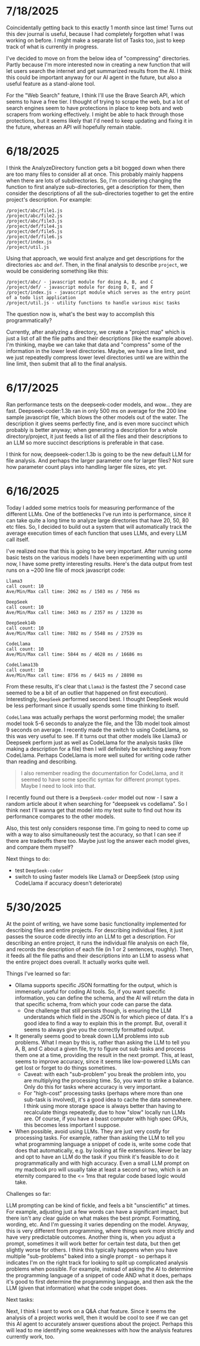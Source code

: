 # 7/18/2025

Coincidentally getting back to this exactly 1 month since last time! Turns out this dev journal is useful, because I had completely forgotten what I was working on before. I might make a separate list of Tasks too, just to keep track of what is currently in progress.

I've decided to move on from the below idea of "compressing" directories. Partly because I'm more interested now in creating a new function that will let users search the internet and get summarized results from the AI. I think this could be important anyway for our AI agent in the future, but also a useful feature as a stand-alone tool.

For the "Web Search" feature, I think I'll use the Brave Search API, which seems to have a free tier. I thought of trying to scrape the web, but a lot of search engines seem to have protections in place to keep bots and web scrapers from working effectively. I might be able to hack through those protections, but it seems likely that I'd need to keep updating and fixing it in the future, whereas an API will hopefully remain stable.

# 6/18/2025

I think the AnalyzeDirectory function gets a bit bogged down when there are too many files to consider all at once. This probably mainly happens when there are lots of subdirectories. So, I'm considering changing the function to first analyze sub-directories, get a description for them, then consider the descriptions of all the sub-directories together to get the entire project's description. For example:

```
/project/abc/file1.js
/project/abc/file2.js
/project/abc/file3.js
/project/def/file4.js
/project/def/file5.js
/project/def/file6.js
/project/index.js
/project/util.js
```

Using that approach, we would first analyze and get descriptions for the directories `abc` and `def`. Then, in the final analysis to describe `project`, we would be considering something like this:

```
/project/abc/ - javascript module for doing A, B, and C
/project/def/ - javascript module for doing D, E, and F
/project/index.js - javascript module which serves as the entry point of a todo list application
/project/util.js - utility functions to handle various misc tasks
```

The question now is, what's the best way to accomplish this programmatically?

Currently, after analyzing a directory, we create a "project map" which is just a list of all the file paths and their descriptions (like the example above).
I'm thinking, maybe we can take that data and "compress" some of the information in the lower level directories. Maybe, we have a line limit, and we just repeatedly compress lower level directories until we are within the line limit, then submit that all to the final analysis.

# 6/17/2025

Ran performance tests on the deepseek-coder models, and wow... they are fast. Deepseek-coder:1.3b ran in only 500 ms on average for the 200 line sample javascript file, which blows the other models out of the water. The description it gives seems perfectly fine, and is even more succinct which probably is better anyway; when generating a description for a whole directory/project, it just feeds a list of all the files and their descriptions to an LLM so more succinct descriptions is preferable in that case.

I think for now, deepseek-coder:1.3b is going to be the new default LLM for file analysis. And perhaps the larger parameter one for larger files? Not sure how parameter count plays into handling larger file sizes, etc yet.

# 6/16/2025

Today I added some metrics tools for measuring performance of the different LLMs. One of the bottlenecks I've run into is performance, since it can take quite a long time to analyze large directories that have 20, 50, 80 etc files. So, I decided to build out a system that will automatically track the average execution times of each function that uses LLMs, and every LLM call itself.

I've realized now that this is going to be very important. After running some basic tests on the various models I have been experimenting with up until now, I have some pretty interesting results. Here's the data output from test runs on a ~200 line file of mock javascript code:

```
Llama3
call count: 10
Ave/Min/Max call time: 2062 ms / 1503 ms / 7056 ms

DeepSeek
call count: 10
Ave/Min/Max call time: 3463 ms / 2357 ms / 13230 ms

DeepSeek14b
call count: 10
Ave/Min/Max call time: 7882 ms / 5548 ms / 27539 ms

CodeLlama
call count: 10
Ave/Min/Max call time: 5844 ms / 4628 ms / 16686 ms

CodeLlama13b
call count: 10
Ave/Min/Max call time: 8756 ms / 6415 ms / 28898 ms
```

From these results, it's clear that `Llama3` is the fastest (the 7 second case seemed to be a bit of an outlier that happened on first execution).
Interestingly, `DeepSeek` performed second best. I thought DeepSeek would be less performant since it usually spends some time thinking to itself.

`CodeLlama` was actually perhaps the worst performing model; the smaller model took 5-6 seconds to analyze the file, and the 13b model took almost 9 seconds on average. I recently made the switch to using CodeLlama, so this was very useful to see. If it turns out that other models like Llama3 or Deepseek perform just as well as CodeLlama for the analysis tasks (like making a description for a file) then I will definitely be switching away from CodeLlama. Perhaps CodeLlama is more well suited for writing code rather than reading and describing.

> I also remember reading the documentation for CodeLlama, and it seemed to have some specific syntax for different prompt types. Maybe I need to look into that.

I recently found out there is a `DeepSeek-coder` model out now - I saw a random article about it when searching for "deepseek vs codellama". So I think next I'll wanna get that model into my test suite to find out how its performance compares to the other models.

Also, this test only considers response time. I'm going to need to come up with a way to also simultaneously test the accuracy, so that I can see if there are tradeoffs there too. Maybe just log the answer each model gives, and compare them myself?

Next things to do:

- test `DeepSeek-coder`
- switch to using faster models like Llama3 or DeepSeek (stop using CodeLlama if accuracy doesn't deteriorate)

# 5/30/2025

At the point of writing, we have some basic functionality implemented for describing files and entire projects. For describing individual files, it just passes the source code directly into an LLM to get a description. For describing an entire project, it runs the individual file analysis on each file, and records the description of each file (in 1 or 2 sentences, roughly). Then, it feeds all the file paths and their descriptions into an LLM to assess what the entire project does overall. It actually works quite well.

Things I've learned so far:

- Ollama supports specific JSON formatting for the output, which is immensely useful for coding AI tools. So, if you want specific information, you can define the schema, and the AI will return the data in that specific schema, from which your code can parse the data.
  - One challenge that still persists though, is ensuring the LLM understands which field in the JSON is for which piece of data. It's a good idea to find a way to explain this in the prompt. But, overall it seems to always give you the correctly formatted output.
- It generally seems good to break down LLM problems into sub problems. What I mean by this is, rather than asking the LLM to tell you A, B, and C about a given file, try to figure out sub-tasks and process them one at a time, providing the result in the next prompt. This, at least, seems to improve accuracy, since it seems like low-powered LLMs can get lost or forget to do things sometimes.
  - Caveat: with each "sub-problem" you break the problem into, you are multiplying the processing time. So, you want to strike a balance. Only do this for tasks where accuracy is very important.
  - For "high-cost" processing tasks (perhaps where more than one sub-task is involved), it's a good idea to cache the data somewhere. I think using more storage space is always better than having to recalculate things repeatedly, due to how "slow" locally run LLMs are. Of course, if you have a beast computer with high spec GPUs, this becomes less important I suppose.
- When possible, avoid using LLMs. They are just very costly for processing tasks. For example, rather than asking the LLM to tell you what programming language a snippet of code is, write some code that does that automatically, e.g. by looking at file extensions. Never be lazy and opt to have an LLM do the task if you think it's feasible to do it programmatically and with high accuracy. Even a small LLM prompt on my macbook pro will usually take at least a second or two, which is an eternity compared to the <= 1ms that regular code based logic would take.

Challenges so far:

LLM prompting can be kind of fickle, and feels a bit "unscientific" at times. For example, adjusting just a few words can have a significant impact, but there isn't any clear guide on what makes the best prompt. Formatting, wording, etc. And I'm guessing it varies depending on the model. Anyway, this is very different from programming, where things work more strictly and have very predictable outcomes. Another thing is, when you adjust a prompt, sometimes it will work better for certain test data, but then get slightly worse for others. I think this typically happens when you have multiple "sub-problems" baked into a single prompt - so perhaps it indicates I'm on the right track for looking to split up complicated analysis problems when possible. For example, instead of asking the AI to determine the programming language of a snippet of code AND what it does, perhaps it's good to first determine the programming language, and then ask the the LLM (given that information) what the code snippet does.

Next tasks:

Next, I think I want to work on a Q&A chat feature. Since it seems the analysis of a project works well, then it would be cool to see if we can get this AI agent to accurately answer questions about the project. Perhaps this will lead to me identifying some weaknesses with how the analysis features currently work, too.
